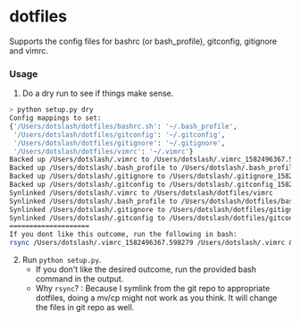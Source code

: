 # dotfiles
Supports the config files for bashrc (or bash_profile), gitconfig, gitignore and vimrc.

### Usage

1. Do a dry run to see if things make sense. 
```sh
> python setup.py dry
Config mappings to set:
{'/Users/dotslash/dotfiles/bashrc.sh': '~/.bash_profile',
 '/Users/dotslash/dotfiles/gitconfig': '~/.gitconfig',
 '/Users/dotslash/dotfiles/gitignore': '~/.gitignore',
 '/Users/dotslash/dotfiles/vimrc': '~/.vimrc'}
Backed up /Users/dotslash/.vimrc to /Users/dotslash/.vimrc_1582496367.598279
Backed up /Users/dotslash/.bash_profile to /Users/dotslash/.bash_profile_1582496367.598279
Backed up /Users/dotslash/.gitignore to /Users/dotslash/.gitignore_1582496367.598279
Backed up /Users/dotslash/.gitconfig to /Users/dotslash/.gitconfig_1582496367.598279
Synlinked /Users/dotslash/.vimrc to /Users/dotslash/dotfiles/vimrc
Synlinked /Users/dotslash/.bash_profile to /Users/dotslash/dotfiles/bashrc.sh
Synlinked /Users/dotslash/.gitignore to /Users/dotslash/dotfiles/gitignore
Synlinked /Users/dotslash/.gitconfig to /Users/dotslash/dotfiles/gitconfig
====================
If you dont like this outcome, run the following in bash:
rsync /Users/dotslash/.vimrc_1582496367.598279 /Users/dotslash/.vimrc && rsync /Users/dotslash/.bash_profile_1582496367.598279 /Users/dotslash/.bash_profile && rsync /Users/dotslash/.gitignore_1582496367.598279 /Users/dotslash/.gitignore && rsync /Users/dotslash/.gitconfig_1582496367.598279 /Users/dotslash/.gitconfig
```
2. Run `python setup.py`. 
   - If you don't like the desired outcome, run the provided bash command in the output. 
   - Why `rsync`? : Because I symlink from the git repo to appropriate dotfiles, doing a mv/cp might not work as you think. It will change the files in git repo as well.

